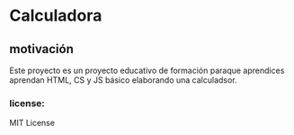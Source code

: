 # Calculadora
## motivación
Este proyecto es un proyecto educativo de formación paraque aprendices aprendan HTML, CS y JS básico elaborando una calculadsor.
### license:
MIT License